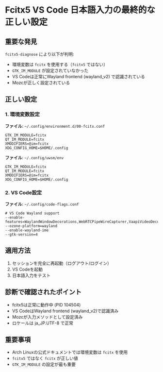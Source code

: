 # Fcitx5 VS Code 日本語入力の最終的な正しい設定

## 重要な発見
`fcitx5-diagnose` により以下が判明:
- 環境変数は `fcitx` を使用する（`fcitx5` ではない）
- `GTK_IM_MODULE` が設定されていなかった
- VS Codeは正常にWayland frontend (wayland_v2) で認識されている
- Mozcが正しく設定されている

## 正しい設定

### 1. 環境変数設定
**ファイル**: `~/.config/environment.d/00-fcitx.conf`
```
GTK_IM_MODULE=fcitx
QT_IM_MODULE=fcitx
XMODIFIERS=@im=fcitx
XDG_CONFIG_HOME=$HOME/.config
```

**ファイル**: `~/.config/uwsm/env`
```
GTK_IM_MODULE=fcitx
QT_IM_MODULE=fcitx
XMODIFIERS=@im=fcitx
XDG_CONFIG_HOME=$HOME/.config
```

### 2. VS Code設定
**ファイル**: `~/.config/code-flags.conf`
```
# VS Code Wayland support
--enable-features=WaylandWindowDecorations,WebRTCPipeWireCapturer,VaapiVideoDecoder,UseOzonePlatform
--ozone-platform=wayland
--enable-wayland-ime
--gtk-version=4
```

## 適用方法
1. セッションを完全に再起動（ログアウト/ログイン）
2. VS Codeを起動
3. 日本語入力をテスト

## 診断で確認されたポイント
- fcitx5は正常に動作中 (PID 104504)
- VS CodeはWayland frontend (wayland_v2)で認識済み
- Mozcが入力メソッドとして設定済み
- ロケールは ja_JP.UTF-8 で正常

## 重要事項
- Arch Linuxの公式ドキュメントでは環境変数は `fcitx` を使用
- `fcitx5` ではなく `fcitx` が正しい値
- `GTK_IM_MODULE` の設定が最も重要